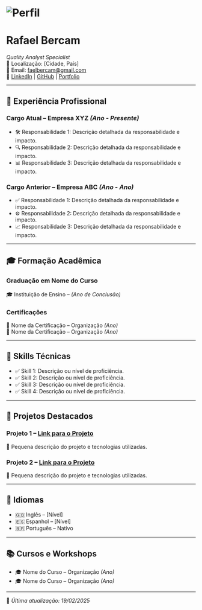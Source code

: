 # ![Perfil](https://github.com/rafaelbercam.png?size=200)  
# Rafael Bercam  
*Quality Analyst Specialist*  
📍 Localização: [Cidade, País]  
📧 Email: [faelbercam@gmail.com](mailto:faelbercam@gmail.com)  
🔗 [LinkedIn](https://www.linkedin.com/in/seu-perfil) | [GitHub](https://github.com/rafaelbercam) | [Portfolio](https://seuportfolio.com)

---

## 💼 Experiência Profissional

### **Cargo Atual** – Empresa XYZ _(Ano - Presente)_  
- 🛠️ Responsabilidade 1: Descrição detalhada da responsabilidade e impacto.
- 🔍 Responsabilidade 2: Descrição detalhada da responsabilidade e impacto.
- 📊 Responsabilidade 3: Descrição detalhada da responsabilidade e impacto.

### **Cargo Anterior** – Empresa ABC _(Ano - Ano)_  
- ✅ Responsabilidade 1: Descrição detalhada da responsabilidade e impacto.
- ⚙️ Responsabilidade 2: Descrição detalhada da responsabilidade e impacto.
- 📈 Responsabilidade 3: Descrição detalhada da responsabilidade e impacto.

---

## 🎓 Formação Acadêmica

### **Graduação em Nome do Curso**  
🎓 Instituição de Ensino – _(Ano de Conclusão)_  

### **Certificações**  
📜 Nome da Certificação – Organização _(Ano)_  
📜 Nome da Certificação – Organização _(Ano)_  

---

## 🚀 Skills Técnicas

- ✅ Skill 1: Descrição ou nível de proficiência.
- ✅ Skill 2: Descrição ou nível de proficiência.
- ✅ Skill 3: Descrição ou nível de proficiência.
- ✅ Skill 4: Descrição ou nível de proficiência.

---

## 📂 Projetos Destacados

### **Projeto 1** – [Link para o Projeto](https://github.com/SEU_USUARIO_GITHUB/PROJETO)  
📌 Pequena descrição do projeto e tecnologias utilizadas.

### **Projeto 2** – [Link para o Projeto](https://github.com/SEU_USUARIO_GITHUB/PROJETO)  
📌 Pequena descrição do projeto e tecnologias utilizadas.

---

## 💬 Idiomas  

- 🇬🇧 Inglês – [Nível]  
- 🇪🇸 Espanhol – [Nível]  
- 🇧🇷 Português – Nativo  

---

## 📚 Cursos e Workshops  

- 🎓 Nome do Curso – Organização _(Ano)_  
- 🎓 Nome do Curso – Organização _(Ano)_  

---
📝 _Última atualização: 19/02/2025_